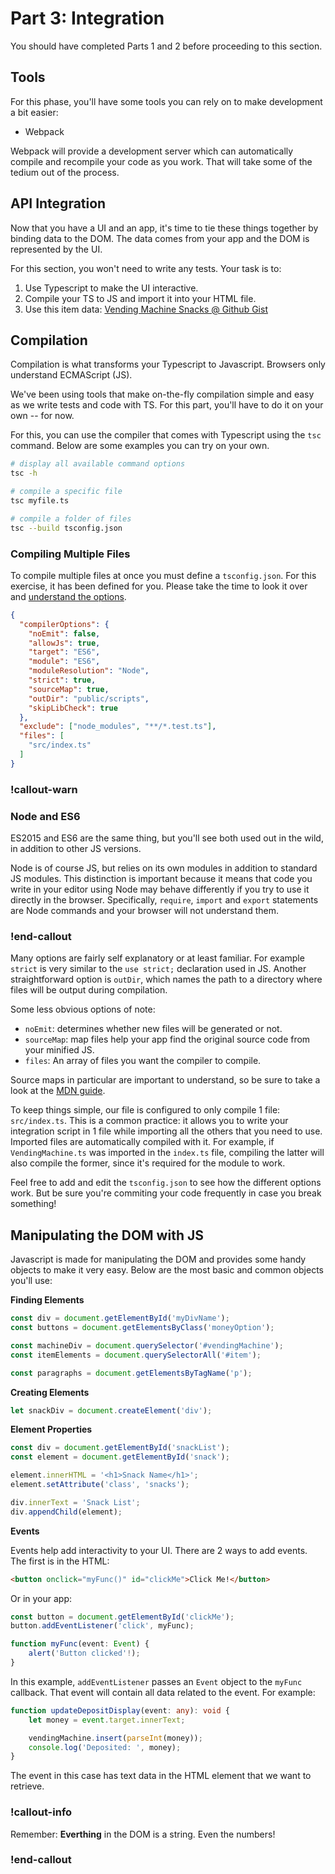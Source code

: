 # Part 3: Integration

You should have completed Parts 1 and 2 before proceeding to this section.

## Tools 

For this phase, you'll have some tools you can rely on to make development a bit easier:

* Webpack 

Webpack will provide a development server which can automatically compile and recompile your code as you work. That will take some of the tedium out of the process. 


## API Integration 

Now that you have a UI and an app, it's time to tie these things together by binding data to the DOM. The data comes from your app and the DOM is represented by the UI. 

For this section, you won't need to write any tests. Your task is to:

1. Use Typescript to make the UI interactive.
2. Compile your TS to JS and import it into your HTML file. 
3. Use this item data: [Vending Machine Snacks @ Github Gist](https://gist.github.com/Protosac/ac091a6734589468335146b6fefde6e2)

## Compilation 

Compilation is what transforms your Typescript to Javascript. Browsers only understand ECMAScript (JS). 

We've been using tools that make on-the-fly compilation simple and easy as we write tests and code with TS. For this part, you'll have to do it on your own -- for now. 

For this, you can use the compiler that comes with Typescript using the `tsc` command. Below are some examples you can try on your own. 

```bash
# display all available command options
tsc -h

# compile a specific file
tsc myfile.ts 

# compile a folder of files
tsc --build tsconfig.json 
```

### Compiling Multiple Files 

To compile multiple files at once you must define a `tsconfig.json`. For this exercise, it has been defined for you. Please take the time to look it over and [understand the options](https://www.typescriptlang.org/tsconfig). 

```json 
{
  "compilerOptions": {
    "noEmit": false,
    "allowJs": true,
    "target": "ES6",
    "module": "ES6", 
    "moduleResolution": "Node",
    "strict": true,
    "sourceMap": true,
    "outDir": "public/scripts",
    "skipLibCheck": true
  },
  "exclude": ["node_modules", "**/*.test.ts"],
  "files": [
    "src/index.ts"
  ]
}
```

### !callout-warn 
### Node and ES6 
ES2015 and ES6 are the same thing, but you'll see both used out in the wild, in addition to other JS versions. 

Node is of course JS, but relies on its own modules in addition to standard JS modules. This distinction is important because it means that code you write in your editor using Node may behave differently if you try to use it directly in the browser. Specifically, `require`, `import` and `export` statements are Node commands and your browser will not understand them. 
### !end-callout

Many options are fairly self explanatory or at least familiar. For example `strict` is very similar to the `use strict;` declaration used in JS. Another straightforward option is `outDir`, which names the path to a directory where files will be output during compilation. 

Some less obvious options of note:

- `noEmit`: determines whether new files will be generated or not. 
- `sourceMap`: map files help your app find the original source code from your minified JS.
- `files`: An array of files you want the compiler to compile.

Source maps in particular are important to understand, so be sure to take a look at the [MDN guide](https://developer.mozilla.org/en-US/docs/Tools/Debugger/How_to/Use_a_source_map).

To keep things simple, our file is configured to only compile 1 file: `src/index.ts`. This is a common practice: it allows you to write your integration script in 1 file while importing all the others that you need to use. Imported files are automatically compiled with it. For example, if `VendingMachine.ts` was imported in the `index.ts` file, compiling the latter will also compile the former, since it's required for the module to work.

Feel free to add and edit the `tsconfig.json` to see how the different options work. But be sure you're commiting your code frequently in case you break something!

## Manipulating the DOM with JS 

Javascript is made for manipulating the DOM and provides some handy objects to make it very easy. Below are the most basic and common objects you'll use: 

**Finding Elements**
```ts 
const div = document.getElementById('myDivName');
const buttons = document.getElementsByClass('moneyOption');

const machineDiv = document.querySelector('#vendingMachine');
const itemElements = document.querySelectorAll('#item');

const paragraphs = document.getElementsByTagName('p');
```

**Creating Elements**
```ts 
let snackDiv = document.createElement('div');
```

**Element Properties**
```ts 
const div = document.getElementById('snackList');
const element = document.getElementById('snack');

element.innerHTML = '<h1>Snack Name</h1>';
element.setAttribute('class', 'snacks');

div.innerText = 'Snack List';
div.appendChild(element);
```

**Events**

Events help add interactivity to your UI. There are 2 ways to add events. The first is in the HTML:

```html 
<button onclick="myFunc()" id="clickMe">Click Me!</button>
```

Or in your app: 
```ts 
const button = document.getElementById('clickMe');
button.addEventListener('click', myFunc);

function myFunc(event: Event) {
    alert('Button clicked'!);
}
```

In this example, `addEventListener` passes an `Event` object to the `myFunc` callback. That event will contain all data related to the event. For example: 

```ts 
function updateDepositDisplay(event: any): void {
    let money = event.target.innerText;

    vendingMachine.insert(parseInt(money));
    console.log('Deposited: ', money);
}
```

The event in this case has text data in the HTML element that we want to retrieve.

### !callout-info
Remember: **Everthing** in the DOM is a string. Even the numbers!
### !end-callout

